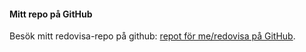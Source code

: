 #### Mitt repo på GitHub

Besök mitt redovisa-repo på github: [repot för me/redovisa på GitHub](https://github.com/wassen1/dbwebb-design--report).
